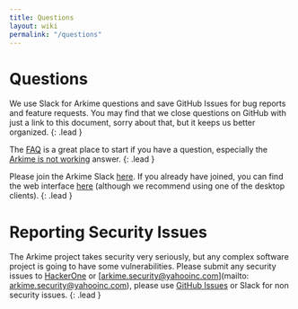 ```yaml
---
title: Questions
layout: wiki
permalink: "/questions"
---
```


<div class="container with-footer">
<div class="primary-theme-background pl-4 pr-4 p-nav-lg angle-background angle-background-long">
<div class="row mb-4">
<div class="col-md-12" markdown="1">

# Questions

We use Slack for Arkime questions and save GitHub Issues for bug reports and feature requests.
You may find that we close questions on GitHub with just a link to this document, sorry about that, but it keeps us better organized.
{: .lead }

The [FAQ](https://arkime.com/faq) is a great place to start if you have a question, especially the [Arkime is not working](https://arkime.com/faq#arkime-is-not-working) answer.
{: .lead }

Please join the Arkime Slack [here](https://slackinvite.arkime.com). If you already have joined, you can find the web interface [here](https://arkime.slack.com) (although we recommend using one of the desktop clients).
{: .lead }

# Reporting Security Issues

The Arkime project takes security very seriously, but any complex software project is going to have some vulnerabilities.
Please submit any security issues to [HackerOne](https://hackerone.com/yahoo) or [arkime.security@yahooinc.com](mailto: arkime.security@yahooinc.com), please use [GitHub Issues](https://github.com/arkime/arkime/issues) or Slack for non security issues.
{: .lead }

</div>
</div>
</div>
</div>

